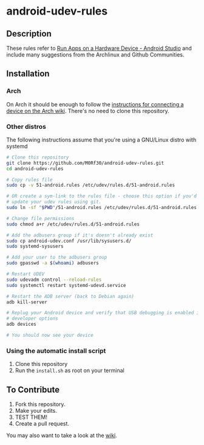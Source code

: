 # android-udev-rules

## Description

These rules refer to
[Run Apps on a Hardware Device - Android Studio](https://developer.android.com/studio/run/device.html)
and include many suggestions from the Archlinux and Github Communities.

## Installation

### Arch

On Arch it should be enough to follow the
[instructions for connecting a device on the Arch wiki](https://wiki.archlinux.org/index.php/Android_Debug_Bridge).
There's no need to clone this repository.

### Other distros

The following instructions assume that you're using a GNU/Linux distro with
systemd

```sh
# Clone this repository
git clone https://github.com/M0Rf30/android-udev-rules.git
cd android-udev-rules

# Copy rules file
sudo cp -v 51-android.rules /etc/udev/rules.d/51-android.rules

# OR create a sym-link to the rules file - choose this option if you'd like to
# update your udev rules using git.
sudo ln -sf "$PWD"/51-android.rules /etc/udev/rules.d/51-android.rules

# Change file permissions
sudo chmod a+r /etc/udev/rules.d/51-android.rules

# Add the adbusers group if it's doesn't already exist
sudo cp android-udev.conf /usr/lib/sysusers.d/
sudo systemd-sysusers

# Add your user to the adbusers group
sudo gpasswd -a $(whoami) adbusers

# Restart UDEV
sudo udevadm control --reload-rules
sudo systemctl restart systemd-udevd.service

# Restart the ADB server (back to Debian again)
adb kill-server

# Replug your Android device and verify that USB debugging is enabled in
# developer options
adb devices

# You should now see your device
```

### Using the automatic install script

1. Clone this repository
2. Run the `install.sh` as root on your terminal

## To Contribute

1. Fork this repository.
2. Make your edits.
3. TEST THEM!
4. Create a pull request.

You may also want to take a look at the
[wiki](https://github.com/M0Rf30/android-udev-rules/wiki).
